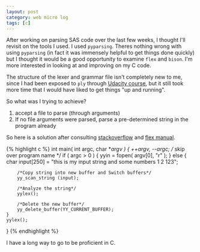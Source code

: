 ```yaml
---
layout: post
category: web micro log
tags: [c]
---
```


After working on parsing SAS code over the last few weeks, I thought I'll revisit on
the tools I used. I used `pyparsing`. Theres nothing wrong with using `pyparsing`
(in fact it was immensely helpful to get things done quickly) but I thought it
would be a good opportunity to examine `flex` and `bison`. I'm
more interested in looking at and improving on my C code.

The structure of the lexer and grammar file isn't completely new to me, since I had
been exposed to `ply` through [Udacity course](https://www.udacity.com/course/cs262),
but it still took more time that I would have liked to get things "up and running".

So what was I trying to achieve?

1.  accept a file to parse (through arguments)
2.  If no file arguments were parsed, parse a pre-determined string in the program already

So here is a solution after consulting [stackoverflow](http://stackoverflow.com/a/9920524/1992167) and [flex manual](http://flex.sourceforge.net/manual/Simple-Examples.html).

{% highlight c %}
int main( int argc, char \*_argv )
{
++argv, --argc; /_ skip over program name \*/
if ( argc > 0 ) {
yyin = fopen( argv[0], "r" );
}
else {
char input[250] = "this is my input string and some numbers 1 2 123";

        /*Copy string into new buffer and Switch buffers*/
        yy_scan_string (input);

        /*Analyze the string*/
        yylex();

        /*Delete the new buffer*/
        yy_delete_buffer(YY_CURRENT_BUFFER);
    }
    yylex();

}
{% endhighlight %}

I have a long way to go to be proficient in C.
